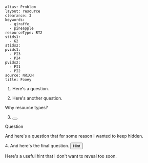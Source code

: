 ````
alias: Problem
layout: resource
clearance: 3
keywords:
  - giraffe
  - pineapple
resourceType: RT2
stids1:
  - G2
stids2:
pvids1:
  - PI3
  - PI4
pvids2:
  - PI1
  - PI2
source: NRICH
title: Fooey
````
1. Here's a question.

2. Here's another question.

Why resource types?

3. <button type="button" class="btn btn-action" data-toggle="collapse" data-target="#question3">
Question
</button>

<div id="question3" class="collapse">
  <p>
    And here's a question that for some reason I wanted to keep hidden.
  </p>
</div>

<div class="well">
  4.  And here's the final question.

  <button type="button" class="btn btn-action" data-toggle="collapse" data-target="#question4">
    Hint
  </button>

  <div id="question4" class="collapse">
    <p>
      Here's a useful hint that I don't want to reveal too soon.
    </p>
  </div>
</div>

